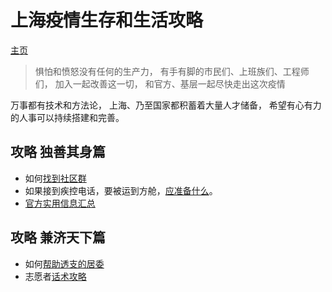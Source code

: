 # 上海疫情生存和生活攻略
[主页](https://raynardj.github.io/cv19survive/)
> 惧怕和愤怒没有任何的生产力， 有手有脚的市民们、上班族们、工程师们， 加入一起改善这一切， 和官方、基层一起尽快走出这次疫情

万事都有技术和方法论， 上海、乃至国家都积蓄着大量人才储备， 希望有心有力的人事可以持续搭建和完善。

## 攻略 独善其身篇
* 如何[找到社区群](https://raynardj.github.io/cv19survive/find_group.html)
* 如果接到疾控电话，要被运到方舱，[应准备什么](https://raynardj.github.io/cv19survive/fangcang_prepare.html)。
* [官方实用信息汇总](https://raynardj.github.io/cv19survive/gov_help.html)

## 攻略 兼济天下篇
* 如何[帮助透支的居委](https://raynardj.github.io/cv19survive/juwei_help.html)
* 志愿者[话术攻略](https://raynardj.github.io/cv19survive/script.html)